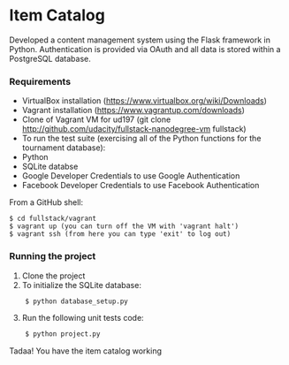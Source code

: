 # Item Catalog

Developed a content management system using the Flask framework in Python. Authentication is provided via OAuth and all data is stored within a PostgreSQL database.

### Requirements

* VirtualBox installation (https://www.virtualbox.org/wiki/Downloads)
* Vagrant installation (https://www.vagrantup.com/downloads)
* Clone of Vagrant VM for ud197 (git clone http://github.com/udacity/fullstack-nanodegree-vm fullstack)
* To run the test suite (exercising all of the Python functions for the tournament database):
* Python
* SQLite databse
* Google Developer Credentials to use Google Authentication
* Facebook Developer Credentials to use Facebook Authentication

From a GitHub shell:

```
$ cd fullstack/vagrant
$ vagrant up (you can turn off the VM with 'vagrant halt')
$ vagrant ssh (from here you can type 'exit' to log out)
```

### Running the project
1. Clone the project
2. To initialize the SQLite database:
```python
    $ python database_setup.py
```

3. Run the following unit tests code:

```python
    $ python project.py
```

Tadaa! You have the item catalog working
